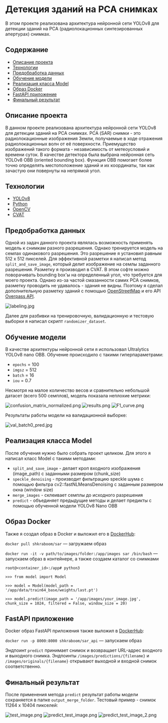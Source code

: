 # Детекция зданий на РСА снимках
В этом проекте реализована архитектура нейронной сети YOLOv8 для детекции зданий на РСА (радиолокационных синтезированных апертурах) снимках.

## Содержание
- [Описание проекта](#описаниепроекта)
- [Технологии](#технологии)
- [Предобработка данных](#предобработка-данных)
- [Обучение модели](#обучение-модели)
- [Реализация класса Model](#реализация-класса-model)
- [Образ Docker](#образ-docker)
- [FastAPI приложение](#fastapi-приложение)
- [Финальный результат](#финальный-результат)

## Описание проекта
В данном проекте реализована архитектура нейронной сети YOLOv8 для детекции зданий на РСА снимках. РСА (SAR) снимки - это радиолокационные изображения Земли, получаемые в ходе отражения радиолокационных волн от её поверхности. Приемущество изображений такого формата - независимость от метеоусловий и времени суток. 
В качестве детектора была выбрана нейронная сеть YOLOv8 OBB (oriented bounding box). Функция OBB помогает более точно определять местоположение зданий и их координаты, так как зачастую они повернуты на непрямой угол.

## Технологии
- [YOLOv8](https://docs.ultralytics.com/)
- [Python](https://www.python.org/)
- [OpenCV](https://opencv.org/)
- [CVAT](https://www.cvat.ai/)

## Предобработка данных
Одной из задач данного проекта являлась возможность применять модель к снимкам разного разрешения. Однако тренируется модель на семлах одинакового разрешения. Это разрешение я установил равным 512 x 512 пикселей.
Для эффективной разметки я написал метод `split_and_save_image`, который делит изображение на семлы заданного разрешения. Разметку я производил в CVAT. В этом софте можно поворачивать bounding box'ы на определенный угол, что требуется для моего проекта.
Однако из-за частой смазанности самих РСА снимков, разметку проводить не удавалось - здания не видны. Поэтому я сделал дополнительную разметку зданий с помощью [OpenStreetMap](https://www.openstreetmap.org/#map=13/-33.4377/-70.7966&layers=N) и его API [Overpass API](https://overpass-turbo.eu/).

![labeling.jpg](https://github.com/Shkraboom/SAR-Buildings-Detection/blob/main/data/metrics/labeling.jpg)

Далее для разбивки на тренировочную, валидационную и тестовую выборки я написал скрипт `randomizer_dataset`.

## Обучение модели
В качестве архитектуры нейронной сети я использовал Ultralytics YOLOv8 nano OBB. Обучение происходило с такими гиперпараметрами:
- `epochs` = 100
- `imgsz` = 512
- `batch` = 16
- `iou` = 0.7

Несмотря на малое количество весов и сравнительно небольшой датасет (всего 500 семплов), модель показала неплохие метрики: 

![confusion_matrix_normalized.png](https://github.com/Shkraboom/SAR-Buildings-Detection/blob/main/data/train64_base/confusion_matrix_normalized.png)
![results.png](https://github.com/Shkraboom/SAR-Buildings-Detection/blob/main/data/train64_base/results.png)
![F1_curve.png](https://github.com/Shkraboom/SAR-Buildings-Detection/blob/main/data/train64_base/F1_curve.png)

Результаты работы модели на валидационной выборке:

![val_batch0_pred.jpg](https://github.com/Shkraboom/SAR-Buildings-Detection/blob/main/data/train64_base/val_batch0_pred.jpg)

## Реализация класса Model
После обучения нужно было собрать проект целиком. Для этого я написал класс Model с такими методами:
- `split_and_save_image` - делает кроп входного изображения (image_path) с заданными размером (chunk_size)
- `speckle_denoising` - производит фильтрацию speckle шума с помощью фильтра cv2::fastNLMeansDenoising с заданным размером окна (window size)
- `merge_images` - склеивает семплы до исходного разрешения
- `predict` - объединяет предыдущие методы и делает предикты с помощью обученной модели YOLOv8 Nano OBB

## Образ Docker
Также я создал образ в Docker и выложил его в [DockerHub](https://hub.docker.com/repository/docker/shkraboom/sar/general):

`docker pull shkraboom/sar` — загружаем образ

`docker run -it -v path/to/images/folder:/app/images sar /bin/bash` — запускаем образ в контейнере, а также создаем каталог со снимками

`root@<container_id>:/app# python3`

`>>> from model import Model`

`>>> model = Model(model_path = '/app/data/train64_base/weights/last.pt')`

`>>> model.predict(image_path = '/app/images/your_image.jpg', chunk_size = 1024, filtered = False, window_size = 20)`

## FastAPI приложение
Docker образ FastAPI приложения также выложил в [DockerHub](https://hub.docker.com/repository/docker/shkraboom/sar_api/general):

`docker run -p 8000:8000 shkraboom/sar_api` — запускаем образ

Эндпоинт `predict` принимает снимок и возвращает URL-адрес входного и выходного снимка. Эндпоинты `/images/predictions/{filename}` и `/images/originals/{filename}` открывают выходной и входной снимок соответственно. 




## Финальный результат
После применения метода `predict` результат работы модели сохраняется в папке `output_merge_folder`. Тестовый пример - снимок 11264 х 10404 пикселей:

![test_image.png](https://github.com/Shkraboom/SAR-Buildings-Detection/blob/main/data/metrics/test_image.png)
![predict_test_image.png](https://github.com/Shkraboom/SAR-Buildings-Detection/blob/main/data/metrics/predict_test_image.png)
![predict_test_image_2.png](https://github.com/Shkraboom/SAR-Buildings-Detection/blob/main/data/metrics/predict_test_image_2.png)